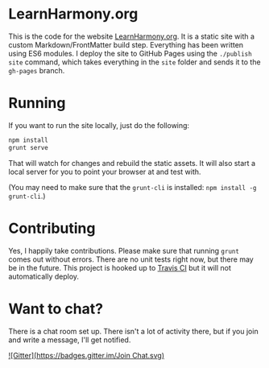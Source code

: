 # LearnHarmony.org

This is the code for the website [LearnHarmony.org](http://LearnHarmony.org).  It is a static site with a custom Markdown/FrontMatter build step.  Everything has been written using ES6 modules.  I deploy the site to GitHub Pages using the `./publish site` command, which takes everything in the `site` folder and sends it to the `gh-pages` branch.  

# Running

If you want to run the site locally, just do the following:

```js
npm install
grunt serve
```

That will watch for changes and rebuild the static assets.  It will also start a local server for you to point your browser at and test with.

(You may need to make sure that the `grunt-cli` is installed: `npm install -g grunt-cli`.)

# Contributing

Yes, I happily take contributions.  Please make sure that running `grunt` comes out without errors.  There are no unit tests right now, but there may be in the future.  This project is hooked up to [Travis CI](https://travis-ci.org/BrianGenisio/learnharmony) but it will not automatically deploy.

# Want to chat?

There is a chat room set up.  There isn't a lot of activity there, but if you join and write a message, I'll get notified.

[![Gitter](https://badges.gitter.im/Join Chat.svg)](https://gitter.im/BrianGenisio/learnharmony?utm_source=badge&utm_medium=badge&utm_campaign=pr-badge&utm_content=badge)
